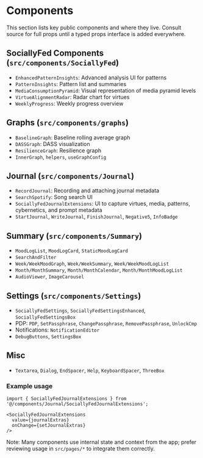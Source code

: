 # Components

This section lists key public components and where they live. Consult source for full props until a typed props interface is added everywhere.

## SociallyFed Components (`src/components/SociallyFed`)
- `EnhancedPatternInsights`: Advanced analysis UI for patterns
- `PatternInsights`: Pattern list and summaries
- `MediaConsumptionPyramid`: Visual representation of media pyramid levels
- `VirtueAlignmentRadar`: Radar chart for virtues
- `WeeklyProgress`: Weekly progress overview

## Graphs (`src/components/graphs`)
- `BaselineGraph`: Baseline rolling average graph
- `DASSGraph`: DASS visualization
- `ResilienceGraph`: Resilience graph
- `InnerGraph`, `helpers`, `useGraphConfig`

## Journal (`src/components/Journal`)
- `RecordJournal`: Recording and attaching journal metadata
- `SearchSpotify`: Song search UI
- `SociallyFedJournalExtensions`: UI to capture virtues, media, patterns, cybernetics, and prompt metadata
- `StartJournal`, `WriteJournal`, `FinishJournal`, `Negative5`, `InfoBadge`

## Summary (`src/components/Summary`)
- `MoodLogList`, `MoodLogCard`, `StaticMoodLogCard`
- `SearchAndFilter`
- `Week/WeekMoodGraph`, `Week/WeekSummary`, `Week/WeekMoodLogList`
- `Month/MonthSummary`, `Month/MonthCalendar`, `Month/MonthMoodLogList`
- `AudioViewer`, `ImageCarousel`

## Settings (`src/components/Settings`)
- `SociallyFedSettings`, `SociallyFedSettingsEnhanced`, `SociallyFedSettingsBox`
- PDP: `PDP`, `SetPassphrase`, `ChangePassphrase`, `RemovePassphrase`, `UnlockCmp`
- Notifications: `NotificationEditor`
- `DebugButtons`, `SettingsBox`

## Misc
- `Textarea`, `Dialog`, `EndSpacer`, `Help`, `KeyboardSpacer`, `ThreeBox`

### Example usage
```tsx
import { SociallyFedJournalExtensions } from '@/components/Journal/SociallyFedJournalExtensions';

<SociallyFedJournalExtensions
  value={journalExtras}
  onChange={setJournalExtras}
/>
```

Note: Many components use internal state and context from the app; prefer reviewing usage in `src/pages/*` to integrate them correctly.